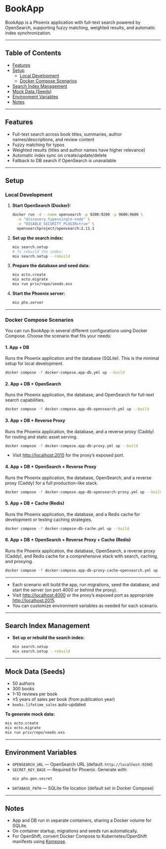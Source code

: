 
# BookApp

BookApp is a Phoenix application with full-text search powered by OpenSearch, supporting fuzzy matching, weighted results, and automatic index synchronization.

---

## Table of Contents

- [Features](#features)
- [Setup](#setup)
  - [Local Development](#local-development)
  - [Docker Compose Scenarios](#docker-compose-scenarios)
- [Search Index Management](#search-index-management)
- [Mock Data (Seeds)](#mock-data-seeds)
- [Environment Variables](#environment-variables)
- [Notes](#notes)

---

## Features

- Full-text search across book titles, summaries, author names/descriptions, and review content
- Fuzzy matching for typos
- Weighted results (titles and author names have higher relevance)
- Automatic index sync on create/update/delete
- Fallback to DB search if OpenSearch is unavailable

---

## Setup

### Local Development

1. **Start OpenSearch (Docker):**
   ```bash
   docker run -d --name opensearch -p 9200:9200 -p 9600:9600 \
     -e "discovery.type=single-node" \
     -e "DISABLE_SECURITY_PLUGIN=true" \
     opensearchproject/opensearch:2.11.1
   ```

2. **Set up the search index:**
   ```bash
   mix search.setup
   # To rebuild the index:
   mix search.setup --rebuild
   ```

3. **Prepare the database and seed data:**
   ```bash
   mix ecto.create
   mix ecto.migrate
   mix run priv/repo/seeds.exs
   ```

4. **Start the Phoenix server:**
   ```bash
   mix phx.server
   ```

---

### Docker Compose Scenarios



You can run BookApp in several different configurations using Docker Compose. Choose the scenario that fits your needs:

#### 1. App + DB

Runs the Phoenix application and the database (SQLite). This is the minimal setup for local development.

```bash
docker compose -f docker-compose.app-db.yml up --build
```

#### 2. App + DB + OpenSearch

Runs the Phoenix application, the database, and OpenSearch for full-text search capabilities.

```bash
docker compose -f docker-compose.app-db-opensearch.yml up --build
```

#### 3. App + DB + Reverse Proxy

Runs the Phoenix application, the database, and a reverse proxy (Caddy) for routing and static asset serving.

```bash
docker compose -f docker-compose.app-db-proxy.yml up --build
```

- Visit [http://localhost:2015](http://localhost:2015) for the proxy’s exposed port.

#### 4. App + DB + OpenSearch + Reverse Proxy

Runs the Phoenix application, the database, OpenSearch, and a reverse proxy (Caddy) for a full production-like stack.

```bash
docker compose -f docker-compose.app-db-opensearch-proxy.yml up --build
```

#### 5. App + DB + Cache (Redis)

Runs the Phoenix application, the database, and a Redis cache for development or testing caching strategies.

```bash
docker compose -f docker-compose-db-cache.yml up --build
```

#### 6. App + DB + OpenSearch + Reverse Proxy + Cache (Redis)

Runs the Phoenix application, the database, OpenSearch, a reverse proxy (Caddy), and Redis cache for a comprehensive stack with search, caching, and proxying.

```bash
docker compose -f docker-compose.app-db-proxy-cache-opensearch.yml up --build
```

---

- Each scenario will build the app, run migrations, seed the database, and start the server (on port 4000 or behind the proxy).
- Visit [http://localhost:4000](http://localhost:4000) or the proxy’s exposed port as appropriate [http://localhost:2015](http://localhost:2015).
- You can customize environment variables as needed for each scenario.

---

## Search Index Management

- **Set up or rebuild the search index:**
  ```bash
  mix search.setup
  mix search.setup --rebuild
  ```

---

## Mock Data (Seeds)

- 50 authors
- 300 books
- 1–10 reviews per book
- ≥5 years of sales per book (from publication year)
- `books.lifetime_sales` auto-updated

**To generate mock data:**
```bash
mix ecto.create
mix ecto.migrate
mix run priv/repo/seeds.exs
```

---

## Environment Variables

- `OPENSEARCH_URL` — OpenSearch URL (default: `http://localhost:9200`)
- `SECRET_KEY_BASE` — Required for Phoenix. Generate with:
  ```bash
  mix phx.gen.secret
  ```
- `DATABASE_PATH` — SQLite file location (default set in Docker Compose)

---

## Notes

- App and DB run in separate containers, sharing a Docker volume for SQLite.
- On container startup, migrations and seeds run automatically.
- For OpenShift, convert Docker Compose to Kubernetes/OpenShift manifests using [Kompose](https://kompose.io/).

